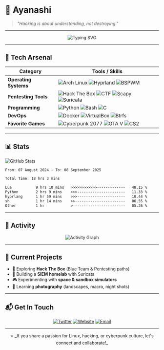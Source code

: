 # 👾 **Ayanashi**

> _"Hacking is about understanding, not destroying."_

---

<div align="center">
  <img src="https://readme-typing-svg.herokuapp.com?font=Fira+Code&size=30&duration=4000&pause=1000&color=F70000&width=500&lines=Self-taught+Pentester;Arch+Linux+Enthusiast;Homelab+Builder" alt="Typing SVG" />
</div>

---

## 🧰 **Tech Arsenal**

| **Category**            | **Tools / Skills**                                                                                                          |
|-------------------------|----------------------------------------------------------------------------------------------------------------------------|
| **Operating Systems**   | ![Arch Linux](https://img.shields.io/badge/Arch_Linux-1793D1?style=for-the-badge&logo=arch-linux&logoColor=white) ![Hyprland](https://img.shields.io/badge/Hyprland-%23000000.svg?style=for-the-badge&logo=linux&logoColor=white) ![BSPWM](https://img.shields.io/badge/BSPWM-%23000000.svg?style=for-the-badge&logo=linux&logoColor=white) |
| **Pentesting Tools**    | ![Hack The Box](https://img.shields.io/badge/Hack_The_Box-111927?style=for-the-badge&logo=hack-the-box&logoColor=9FEF00) ![CTF](https://img.shields.io/badge/CTFs-%23E44D26.svg?style=for-the-badge&logo=hackerone&logoColor=white) ![Scapy](https://img.shields.io/badge/Scapy-%231572B6.svg?style=for-the-badge&logo=python&logoColor=yellow) ![Suricata](https://img.shields.io/badge/Suricata-%23FF6C37.svg?style=for-the-badge&logo=suricata&logoColor=white) |
| **Programming**         | ![Python](https://img.shields.io/badge/Python-3776AB?style=for-the-badge&logo=python&logoColor=white) ![Bash](https://img.shields.io/badge/Bash-4EAA25?style=for-the-badge&logo=gnu-bash&logoColor=white) ![C](https://img.shields.io/badge/C-%2300599C.svg?style=for-the-badge&logo=c&logoColor=white) |
| **DevOps**              | ![Docker](https://img.shields.io/badge/Docker-%230db7ed.svg?style=for-the-badge&logo=docker&logoColor=white) ![VirtualBox](https://img.shields.io/badge/VirtualBox-%23183A61.svg?style=for-the-badge&logo=virtualbox&logoColor=white) ![Btrfs](https://img.shields.io/badge/Btrfs-%23CDCDCD.svg?style=for-the-badge&logo=linux&logoColor=black) |
| **Favorite Games**      | ![Cyberpunk 2077](https://img.shields.io/badge/Cyberpunk_2077-%23FFAE33.svg?style=for-the-badge&logo=cd-projekt-red&logoColor=black) ![GTA V](https://img.shields.io/badge/Grand_Theft_Auto_V-%231E2D55.svg?style=for-the-badge&logo=rockstar-games&logoColor=white) ![CS2](https://img.shields.io/badge/Counter_Strike_2-%23000000.svg?style=for-the-badge&logo=counter-strike&logoColor=white) |

---

## 📊 **Stats**
</div align="center">
  <img src="https://github-readme-stats.vercel.app/api?username=Ayanashi&show_icons=true&theme=radical&include_all_commits=true&count_private=true" alt="GitHub Stats" />

</div>
<!--START_SECTION:waka-->

```txt
From: 07 August 2024 - To: 08 September 2025

Total Time: 18 hrs 3 mins

Lua           9 hrs 10 mins   >>>>>>>>>>>>-------------   48.15 %
Python        2 hrs 9 mins    >>>----------------------   11.33 %
hyprlang      1 hr 59 mins    >>>----------------------   10.44 %
sh            1 hr 14 mins    >>-----------------------   06.55 %
Other         1 hr            >------------------------   05.26 %
```

<!--END_SECTION:waka-->
---

## 🌟 **Activity**

<div align="center">
  <img src="https://github-readme-activity-graph.vercel.app/graph?username=Ayanashi&theme=radical" alt="Activity Graph" />
</div>

---

## 🚀 **Current Projects**

- 🧪 Exploring **Hack The Box** (Blue Team & Pentesting paths)
- 📡 Building a **SIEM homelab** with Suricata
- 🎮 Experimenting with **space & sandbox simulators**
- 🎨 Learning **photography** (landscapes, macro, night shots)

---

## 📬 **Get In Touch**

<div align="center">
  <a href="https://twitter.com/YourHandle" target="_blank"><img src="https://img.shields.io/badge/Twitter-%231DA1F2.svg?style=for-the-badge&logo=Twitter&logoColor=white" alt="Twitter" /></a>
  <a href="https://yourwebsite.com" target="_blank"><img src="https://img.shields.io/badge/Website-%23FF5722.svg?style=for-the-badge&logo=Google-Chrome&logoColor=white" alt="Website" /></a>
  <a href="mailto:your.email@example.com" target="_blank"><img src="https://img.shields.io/badge/Email-D14836?style=for-the-badge&logo=gmail&logoColor=white" alt="Email" /></a>
</div>

---

<div align="center">
  ⭐️ _If you share a passion for Linux, hacking, or cyberpunk culture, let's connect and collaborate!_
</div>
